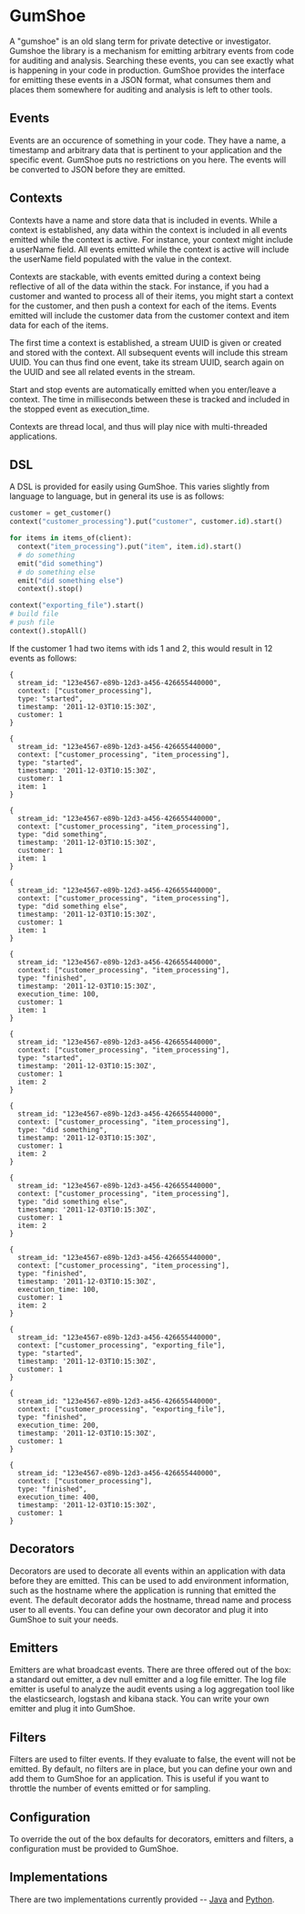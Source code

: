 # GumShoe
A "gumshoe" is an old slang term for private detective or investigator.  Gumshoe
the library is a mechanism for emitting arbitrary events from code for
auditing and analysis.  Searching these events, you can see exactly what is
happening in your code in production.  GumShoe provides the interface for
emitting these events in a JSON format, what consumes them and places them
somewhere for auditing and analysis is left to other tools.

## Events
Events are an occurence of something in your code.  They have a name, a
timestamp and arbitrary data that is pertinent to your application and the
specific event.  GumShoe puts no restrictions on you here.  The events will be
converted to JSON before they are emitted.

## Contexts
Contexts have a name and store data that is included in events.  While a context
is established, any data within the context is included in all events emitted
while the context is active.  For instance, your context might include a
userName field.  All events emitted while the context is active will include
the userName field populated with the value in the context.

Contexts are stackable, with events emitted during a context being reflective
of all of the data within the stack.  For instance, if you had a customer
and wanted to process all of their items, you might start a context for
the customer, and then push a context for each of the items.  Events emitted
will include the customer data from the customer context and item data for
each of the items.

The first time a context is established, a stream UUID is given or created and
stored with the context.  All subsequent events will include this stream
UUID.  You can thus find one event, take its stream UUID, search again on
the UUID and see all related events in the stream.

Start and stop events are automatically emitted when you enter/leave a
context.  The time in milliseconds between these is tracked and included in the
stopped event as execution_time.

Contexts are thread local, and thus will play nice with multi-threaded
applications.

## DSL
A DSL is provided for easily using GumShoe.  This varies slightly from
language to language, but in general its use is as follows:

```python
customer = get_customer()
context("customer_processing").put("customer", customer.id).start()

for items in items_of(client):
  context("item_processing").put("item", item.id).start()
  # do something
  emit("did something")
  # do something else
  emit("did something else")
  context().stop()

context("exporting_file").start()
# build file
# push file
context().stopAll()
```

If the customer 1 had two items with ids 1 and 2, this would result in 12 events
as follows:

```
{
  stream_id: "123e4567-e89b-12d3-a456-426655440000",
  context: ["customer_processing"],
  type: "started",
  timestamp: '2011-12-03T10:15:30Z',
  customer: 1
}

{
  stream_id: "123e4567-e89b-12d3-a456-426655440000",
  context: ["customer_processing", "item_processing"],
  type: "started",
  timestamp: '2011-12-03T10:15:30Z',
  customer: 1
  item: 1
}

{
  stream_id: "123e4567-e89b-12d3-a456-426655440000",
  context: ["customer_processing", "item_processing"],
  type: "did something",
  timestamp: '2011-12-03T10:15:30Z',
  customer: 1
  item: 1
}

{
  stream_id: "123e4567-e89b-12d3-a456-426655440000",
  context: ["customer_processing", "item_processing"],
  type: "did something else",
  timestamp: '2011-12-03T10:15:30Z',
  customer: 1
  item: 1
}

{
  stream_id: "123e4567-e89b-12d3-a456-426655440000",
  context: ["customer_processing", "item_processing"],
  type: "finished",
  timestamp: '2011-12-03T10:15:30Z',
  execution_time: 100,
  customer: 1
  item: 1
}

{
  stream_id: "123e4567-e89b-12d3-a456-426655440000",
  context: ["customer_processing", "item_processing"],
  type: "started",
  timestamp: '2011-12-03T10:15:30Z',
  customer: 1
  item: 2
}

{
  stream_id: "123e4567-e89b-12d3-a456-426655440000",
  context: ["customer_processing", "item_processing"],
  type: "did something",
  timestamp: '2011-12-03T10:15:30Z',
  customer: 1
  item: 2
}

{
  stream_id: "123e4567-e89b-12d3-a456-426655440000",
  context: ["customer_processing", "item_processing"],
  type: "did something else",
  timestamp: '2011-12-03T10:15:30Z',
  customer: 1
  item: 2
}

{
  stream_id: "123e4567-e89b-12d3-a456-426655440000",
  context: ["customer_processing", "item_processing"],
  type: "finished",
  timestamp: '2011-12-03T10:15:30Z',
  execution_time: 100,
  customer: 1
  item: 2
}

{
  stream_id: "123e4567-e89b-12d3-a456-426655440000",
  context: ["customer_processing", "exporting_file"],
  type: "started",
  timestamp: '2011-12-03T10:15:30Z',
  customer: 1
}

{
  stream_id: "123e4567-e89b-12d3-a456-426655440000",
  context: ["customer_processing", "exporting_file"],
  type: "finished",
  execution_time: 200,
  timestamp: '2011-12-03T10:15:30Z',
  customer: 1
}

{
  stream_id: "123e4567-e89b-12d3-a456-426655440000",
  context: ["customer_processing"],
  type: "finished",
  execution_time: 400,
  timestamp: '2011-12-03T10:15:30Z',
  customer: 1
}
```

## Decorators
Decorators are used to decorate all events within an application with data
before they are emitted.  This can be used to add environment information,
such as the hostname where the application is running that emitted the
event.  The default decorator adds the hostname, thread name and process
user to all events.  You can define your own decorator and plug it into
GumShoe to suit your needs.

## Emitters
Emitters are what broadcast events.  There are three offered out of the box:
a standard out emitter, a dev null emitter and a log file emitter.  The
log file emitter is useful to analyze the audit events using a log aggregation
tool like the elasticsearch, logstash and kibana stack.  You can write your
own emitter and plug it into GumShoe.

## Filters
Filters are used to filter events.  If they evaluate to false, the event
will not be emitted.  By default, no filters are in place, but you can
define your own and add them to GumShoe for an application.  This is
useful if you want to throttle the number of events emitted or for sampling.

## Configuration
To override the out of the box defaults for decorators, emitters and filters,
a configuration must be provided to GumShoe.

## Implementations
There are two implementations currently provided --
[Java](java/README.md) and [Python](python/README.md).
